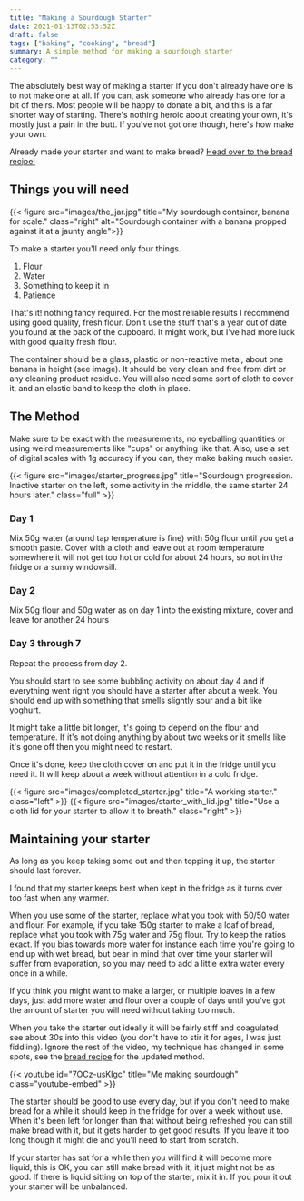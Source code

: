 ```yaml
---
title: "Making a Sourdough Starter"
date: 2021-01-13T02:53:52Z
draft: false
tags: ["baking", "cooking", "bread"]
summary: A simple method for making a sourdough starter
category: ""
---
```


The absolutely best way of making a starter if you don't already have one is to not make one at all. If you can, ask someone who already has one for a bit of theirs. Most people will be happy to donate a bit, and this is a far shorter way of starting. There's nothing heroic about creating your own, it's mostly just a pain in the butt. If you've not got one though, here's how make your own.

Already made your starter and want to make bread? [Head over to the bread recipe!](/posts/simple-sourdough-bread/)

## Things you will need

{{< figure src="images/the_jar.jpg" title="My sourdough container, banana for scale." class="right" alt="Sourdough container with a banana propped against it at a jaunty angle">}}

To make a starter you'll need only four things.

1. Flour
2. Water
3. Something to keep it in
4. Patience

That's it! nothing fancy required. For the most reliable results I recommend using good quality, fresh flour. Don't use the stuff that's a year out of date you found at the back of the cupboard. It might work, but I've had more luck with good quality fresh flour.

The container should be a glass, plastic or non-reactive metal, about one banana in height (see image). It should be very clean and free from dirt or any cleaning product residue. You will also need some sort of cloth to cover it, and an elastic band to keep the cloth in place.

## The Method

Make sure to be exact with the measurements, no eyeballing quantities or using weird measurements like "cups" or anything like that. Also, use a set of digital scales with 1g accuracy if you can, they make baking much easier.

{{< figure src="images/starter_progress.jpg" title="Sourdough progression. Inactive starter on the left, some activity in the middle, the same starter 24 hours later." class="full" >}}

### Day 1

Mix 50g water (around tap temperature is fine) with 50g flour until you get a smooth paste. Cover with a cloth and leave out at room temperature somewhere it will not get too hot or cold for about 24 hours, so not in the fridge or a sunny windowsill.

### Day 2

Mix 50g flour and 50g water as on day 1 into the existing mixture, cover and leave for another 24 hours

### Day 3 through 7

Repeat the process from day 2.

You should start to see some bubbling activity on about day 4 and if everything went right you should have a starter after about a week. You should end up with something that smells slightly sour and a bit like yoghurt.

It might take a little bit longer, it's going to depend on the flour and temperature. If it's not doing anything by about two weeks or it smells like it's gone off then you might need to restart.

Once it's done, keep the cloth cover on and put it in the fridge until you need it. It will keep about a week without attention in a cold fridge.

{{< figure src="images/completed_starter.jpg" title="A working starter." class="left" >}}
{{< figure src="images/starter_with_lid.jpg" title="Use a cloth lid for your starter to allow it to breath." class="right" >}}

## Maintaining your starter

As long as you keep taking some out and then topping it up, the starter should last forever.

I found that my starter keeps best when kept in the fridge as it turns over too fast when any warmer.

When you use some of the starter, replace what you took with 50/50 water and flour. For example, if you take 150g starter to make a loaf of bread, replace what you took with 75g water and 75g flour. Try to keep the ratios exact. If you bias towards more water for instance each time you're going to end up with wet bread, but bear in mind that over time your starter will suffer from evaporation, so you may need to add a little extra water every once in a while.

If you think you might want to make a larger, or multiple loaves in a few days, just add more water and flour over a couple of days until you've got the amount of starter you will need without taking too much.

When you take the starter out ideally it will be fairly stiff and coagulated, see about 30s into this video (you don't have to stir it for ages, I was just fiddling). Ignore the rest of the video, my technique has changed in some spots, see the [bread recipe](/posts/simple-sourdough-bread/) for the updated method.

{{< youtube id="7OCz-usKlgc" title="Me making sourdough" class="youtube-embed" >}}

The starter should be good to use every day, but if you don't need to make bread for a while it should keep in the fridge for over a week without use. When it's been left for longer than that without being refreshed you can still make bread with it, but it gets harder to get good results. If you leave it too long though it might die and you'll need to start from scratch.

If your starter has sat for a while then you will find it will become more liquid, this is OK, you can still make bread with it, it just might not be as good. If there is liquid sitting on top of the starter, mix it in. If you pour it out your starter will be unbalanced.

